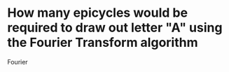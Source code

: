 # How many epicycles would be required to draw out letter "A" using the Fourier Transform algorithm
Fourier
